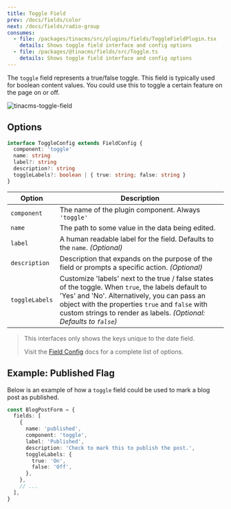 ```yaml
---
title: Toggle Field
prev: /docs/fields/color
next: /docs/fields/radio-group
consumes:
  - file: /packages/tinacms/src/plugins/fields/ToggleFieldPlugin.tsx
    details: Shows toggle field interface and config options
  - file: /packages/@tinacms/fields/src/Toggle.ts
    details: Shows toggle field interface and config options
---
```


The `toggle` field represents a true/false toggle. This field is typically used for boolean content values. You could use this to toggle a certain feature on the page on or off.

![tinacms-toggle-field](/img/fields/toggle.png)

## Options

```typescript
interface ToggleConfig extends FieldConfig {
  component: 'toggle'
  name: string
  label?: string
  description?: string
  toggleLabels?: boolean | { true: string; false: string }
}
```

| Option         | Description                                                                                                                                                                                                                                                                  |
| -------------- | ---------------------------------------------------------------------------------------------------------------------------------------------------------------------------------------------------------------------------------------------------------------------------- |
| `component`    | The name of the plugin component. Always `'toggle'`                                                                                                                                                                                                                          |
| `name`         | The path to some value in the data being edited.                                                                                                                                                                                                                             |
| `label`        | A human readable label for the field. Defaults to the `name`. _(Optional)_                                                                                                                                                                                                   |
| `description`  | Description that expands on the purpose of the field or prompts a specific action. _(Optional)_                                                                                                                                                                              |
| `toggleLabels` | Customize 'labels' next to the true / false states of the toggle. When `true`, the labels default to 'Yes' and 'No'. Alternatively, you can pass an object with the properties `true` and `false` with custom strings to render as labels. _(Optional: Defaults to `false`)_ |

> This interfaces only shows the keys unique to the date field.
>
> Visit the [Field Config](/docs/fields) docs for a complete list of options.

## Example: Published Flag

Below is an example of how a `toggle` field could be used to mark a blog post as published.

```typescript
const BlogPostForm = {
  fields: [
    {
      name: 'published',
      component: 'toggle',
      label: 'Published',
      description: 'Check to mark this to publish the post.',
      toggleLabels: {
        true: 'On',
        false: 'Off',
      },
    },
    // ...
  ],
}
```

##
